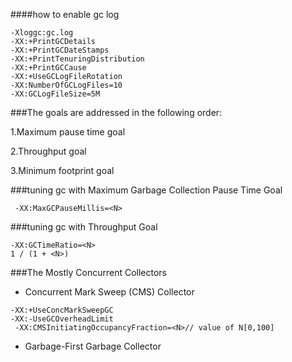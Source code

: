 ####how to enable gc log
```
-Xloggc:gc.log
-XX:+PrintGCDetails
-XX:+PrintGCDateStamps
-XX:+PrintTenuringDistribution 
-XX:+PrintGCCause
-XX:+UseGCLogFileRotation
-XX:NumberOfGCLogFiles=10 
-XX:GCLogFileSize=5M
```
###The goals are addressed in the following order:

1.Maximum pause time goal

2.Throughput goal

3.Minimum footprint goal

###tuning gc with Maximum Garbage Collection Pause Time Goal
```
 -XX:MaxGCPauseMillis=<N>
```
###tuning gc with Throughput Goal
```
-XX:GCTimeRatio=<N>
1 / (1 + <N>)
```

###The Mostly Concurrent Collectors
- Concurrent Mark Sweep (CMS) Collector
 ```
 -XX:+UseConcMarkSweepGC
 -XX:-UseGCOverheadLimit
  -XX:CMSInitiatingOccupancyFraction=<N>// value of N[0,100]
 ```
- Garbage-First Garbage Collector
```

```